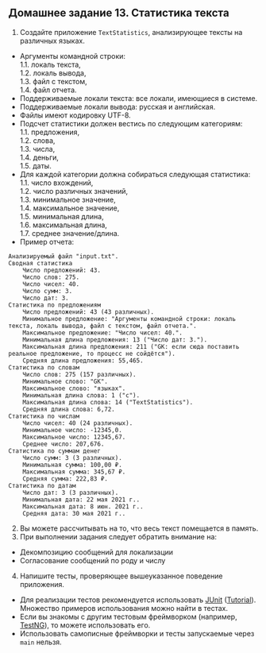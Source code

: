## Домашнее задание 13. Статистика текста
1. Создайте приложение `TextStatistics`, анализирующее тексты на различных языках.  
* Аргументы командной строки:  
1.1. локаль текста,  
1.2. локаль вывода,  
1.3. файл с текстом,  
1.4. файл отчета.  
* Поддерживаемые локали текста: все локали, имеющиеся в системе.  
* Поддерживаемые локали вывода: русская и английская.  
* Файлы имеют кодировку UTF-8.  
* Подсчет статистики должен вестись по следующим категориям:  
1.1. предложения,  
1.2. слова,  
1.3. числа,  
1.4. деньги,  
1.5. даты.  
* Для каждой категории должна собираться следующая статистика:  
1.1. число вхождений,  
1.2. число различных значений,  
1.3. минимальное значение,  
1.4. максимальное значение,  
1.5. минимальная длина,  
1.6. максимальная длина,  
1.7. среднее значение/длина.  
* Пример отчета:  
```
Анализируемый файл "input.txt". 
Сводная статистика  
    Число предложений: 43.  
    Число слов: 275.  
    Число чисел: 40.  
    Число сумм: 3.  
    Число дат: 3.  
Статистика по предложениям  
    Число предложений: 43 (43 различных).  
    Минимальное предложение: "Аргументы командной строки: локаль текста, локаль вывода, файл с текстом, файл отчета.".  
    Максимальное предложение: "Число чисел: 40.".  
    Минимальная длина предложения: 13 ("Число дат: 3.").  
    Максимальная длина предложения: 211 ("GK: если сюда поставить реальное предложение, то процесс не сойдётся").  
    Средняя длина предложения: 55,465.  
Статистика по словам  
    Число слов: 275 (157 различных).  
    Минимальное слово: "GK".  
    Максимальное слово: "языках".  
    Минимальная длина слова: 1 ("с").  
    Максимальная длина слова: 14 ("TextStatistics").  
    Средняя длина слова: 6,72.  
Статистика по числам  
    Число чисел: 40 (24 различных).  
    Минимальное число: -12345,0.  
    Максимальное число: 12345,67.  
    Среднее число: 207,676.  
Статистика по суммам денег  
    Число сумм: 3 (3 различных).  
    Минимальная сумма: 100,00 ₽.  
    Максимальная сумма: 345,67 ₽.  
    Средняя сумма: 222,83 ₽.  
Статистика по датам  
    Число дат: 3 (3 различных).  
    Минимальная дата: 22 мая 2021 г..  
    Максимальная дата: 8 июн. 2021 г..  
    Средняя дата: 30 мая 2021 г..  
```
2. Вы можете рассчитывать на то, что весь текст помещается в память.  
3. При выполнении задания следует обратить внимание на:  
* Декомпозицию сообщений для локализации  
* Согласование сообщений по роду и числу  
4. Напишите тесты, проверяющее вышеуказанное поведение приложения.  
* Для реализации тестов рекомендуется использовать [JUnit](https://junit.org/junit5/) ([Tutorial](https://www.petrikainulainen.net/programming/testing/junit-5-tutorial-writing-our-first-test-class/)). Множество примеров использования можно найти в тестах.  
* Если вы знакомы с другим тестовым фреймворком (например, [TestNG](https://testng.org/doc/)), то можете использовать его.  
* Использовать самописные фреймворки и тесты запускаемые через `main` нельзя.  
